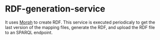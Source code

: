 # RDF-generation-service

It uses [Morph](https://github.com/fpriyatna/morph-xr2rml/releases/tag/morph-xr2rml-1.1) to create RDF. This service is executed periodicaly to get the last version of the mapping files, generate the RDF, and upload the RDF file to an SPARQL endpoint.
